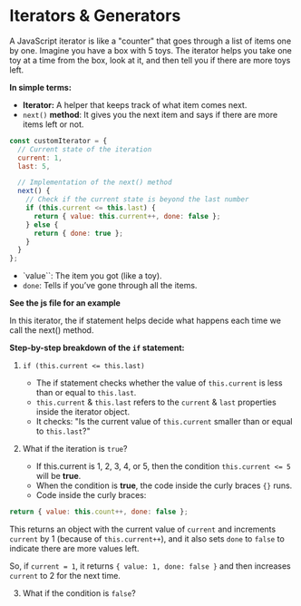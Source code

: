 # Iterators & Generators
A JavaScript iterator is like a "counter" that goes through a list of items one by one. Imagine you have a box with 5 toys. The iterator helps you take one toy at a time from the box, look at it, and then tell you if there are more toys left.<br>

**In simple terms:**<br>
* **Iterator:** A helper that keeps track of what item comes next.
* `next()` **method**: It gives you the next item and says if there are more items left or not.
```javascript
const customIterator = {
  // Current state of the iteration
  current: 1,
  last: 5,

  // Implementation of the next() method
  next() {
    // Check if the current state is beyond the last number
    if (this.current <= this.last) {
      return { value: this.current++, done: false };
    } else {
      return { done: true };
    }
  }
};
```
* `value``: The item you got (like a toy).
* `done`: Tells if you’ve gone through all the items.

**See the js file for an example**<br>

In this iterator, the if statement helps decide what happens each time we call the next() method.<br>

**Step-by-step breakdown of the `if` statement:**<br>
1. `if (this.current <= this.last)`
    * The if statement checks whether the value of `this.current` is less than or equal to `this.last`.
    * `this.current` & `this.last` refers to the `current` & `last` properties inside the iterator object.
    * It checks: "Is the current value of `this.current` smaller than or equal to `this.last`?"

2. What if the iteration is `true`?
    * If this.current is 1, 2, 3, 4, or 5, then the condition `this.current <= 5` will be **true**.
    * When the condition is **true**, the code inside the curly braces `{}` runs.
    * Code inside the curly braces:
```JavaScript
return { value: this.count++, done: false };
```
This returns an object with the current value of `current` and increments `current` by 1 (because of `this.current++`), and it also sets `done` to `false` to indicate there are more values left.<br>

So, if `current = 1`, it returns `{ value: 1, done: false }` and then increases `current` to 2 for the next time.<br>

3. What if the condition is `false`?
